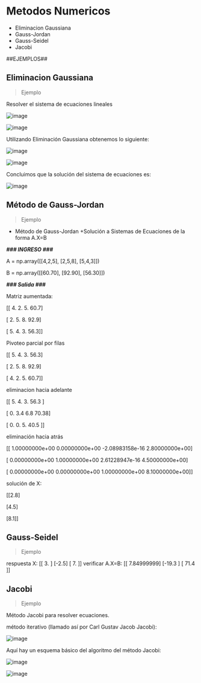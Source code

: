 # Metodos Numericos

  + Eliminacion Gaussiana
  + Gauss-Jordan
  + Gauss-Seidel
  + Jacobi
  

##EJEMPLOS##

## Eliminacion Gaussiana

> Ejemplo

Resolver el sistema de ecuaciones lineales

![image](https://github.com/Olavi04/Metodos-Numericos/assets/160789479/eaaced2b-a676-45c5-be23-1139ce505e1a)

  ![image](https://github.com/Olavi04/Metodos-Numericos/assets/160789479/da744597-d160-43f0-9cab-afe2ed201b0f)

Utilizando Eliminación Gaussiana obtenemos lo siguiente:

![image](https://github.com/Olavi04/Metodos-Numericos/assets/160789479/9c749304-daee-4c01-a08b-dbffc8f1977b)

![image](https://github.com/Olavi04/Metodos-Numericos/assets/160789479/6d1e570c-1b72-4f92-ae8d-d663f84123fa)

Concluimos que la solución del sistema de ecuaciones es:

![image](https://github.com/Olavi04/Metodos-Numericos/assets/160789479/4153b975-aa6e-41b5-80c2-b60cfa39d4c4)




## Método de Gauss-Jordan

> Ejemplo

+ Método de Gauss-Jordan
+Solución a Sistemas de Ecuaciones de la forma A.X=B

***### INGRESO ###***

A = np.array([[4,2,5],
              [2,5,8],
              [5,4,3]])

B = np.array([[60.70],
              [92.90],
              [56.30]])
              
***### Salida ###***

Matriz aumentada:
<p>[[ 4.   2.   5.  60.7]</p>
 <p>[ 2.   5.   8.  92.9]</p>
<p> [ 5.   4.   3.  56.3]]</p>
<p>Pivoteo parcial por filas</p>
<p>[[ 5.   4.   3.  56.3]</p>
<p> [ 2.   5.   8.  92.9]</p>
<p> [ 4.   2.   5.  60.7]]</p>
<p>eliminacion hacia adelante</p>
<p>[[ 5.    4.    3.   56.3 ]</p>
<p> [ 0.    3.4   6.8  70.38]</p>
<p> [ 0.    0.    5.   40.5 ]]</p>
<p>eliminación hacia atrás</p>
<p>[[ 1.00000000e+00  0.00000000e+00 -2.08983158e-16  2.80000000e+00]</p>
<p> [ 0.00000000e+00  1.00000000e+00  2.61228947e-16  4.50000000e+00]</p>
<p> [ 0.00000000e+00  0.00000000e+00  1.00000000e+00  8.10000000e+00]]</p>
<p>solución de X: </p>
<p>[[2.8]</p>
<p>[4.5]</p>
<p>[8.1]]</p>

## Gauss-Seidel

> Ejemplo

respuesta X: 
[[ 3. ]
 [-2.5]
 [ 7. ]]
verificar A.X=B: 
[[  7.84999999]
 [-19.3       ]
 [ 71.4       ]]
>>> 



## Jacobi

> Ejemplo

Método Jacobi para resolver ecuaciones.</p>
método iterativo (llamado así por Carl Gustav Jacob Jacobi):


![image](https://github.com/Olavi04/Metodos-Numericos/assets/160789479/d11cba64-1f83-4d91-8322-9e16e2e04238)

Aquí hay un esquema básico del algoritmo del método Jacobi:

![image](https://github.com/Olavi04/Metodos-Numericos/assets/160789479/c56cfb83-d06a-4ee1-977f-b4cec6910e8f)


![image](https://github.com/Olavi04/Metodos-Numericos/assets/160789479/4dbc3d79-a82a-43cb-bff9-57b9b8a08953)






